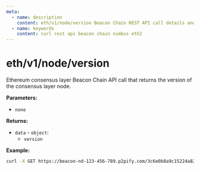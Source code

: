 ```yaml
---
meta:
  - name: description
    content: eth/v1/node/version Beacon Chain REST API call details and examples.
  - name: keywords
    content: curl rest api beacon chain nimbus eth2
---
```


# eth/v1/node/version

Ethereum consensus layer Beacon Chain API call that returns the version of the consensus layer node.

**Parameters:** 

* `none`

**Returns:** 

* `data` - `object`:
  * `version`

**Example:**

``` sh
curl -X GET https://beacon-nd-123-456-789.p2pify.com/3c6e0b8a9c15224a8228b9a98ca1531d/eth/v1/node/version
```
